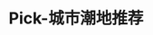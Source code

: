 ---
description: 餐厅大全，目前只有北京上海，但界面、内容、操作要比大众点评好。不过大众点评老底厚。
layout: post
results:
- primaryGenreName: Food & Drink
  version: '1.0'
  trackViewUrl: https://itunes.apple.com/cn/app/pick-cheng-shi-chao-de-tui-jian/id633246070?mt=8&uo=4
  artworkUrl100: http://a786.phobos.apple.com/us/r30/Purple4/v4/41/5a/f9/415af908-1301-6171-a995-56acda0ec47f/mzl.zahiwbuc.png
  artworkUrl60: http://a471.phobos.apple.com/us/r30/Purple6/v4/bb/11/b9/bb11b9e6-01dc-fa74-73b8-9ee68bc22f91/Icon.png
  userRatingCountForCurrentVersion: 114
  sellerName: WOZAI CO., LTD.
  supportedDevices:
  - iPodTouchThirdGen
  - iPhone5c
  - iPhone5s
  - iPad3G
  - iPhone5
  - iPadFourthGen4G
  - iPadFourthGen
  - iPhone4S
  - iPodTouchourthGen
  - iPadThirdGen
  - iPad2Wifi
  - iPodTouchFifthGen
  - iPadMini4G
  - iPadWifi
  - iPad23G
  - iPhone-3GS
  - iPadThirdGen4G
  - iPadMini
  - iPhone4
  genres:
  - 美食佳饮
  - 生活
  trackName: Pick-城市潮地推荐
  description: '内容提要

    *目前推荐的餐厅仅覆盖北京、上海两个城市，更多城市即将开放。


    Pick是一款精致的潮地推荐App，每天为你发现隐匿在城市中的个性餐厅，并且都是Pick编辑团队亲自探访后的良心推荐！


    Pick由国内最大的LBS社区街旁网悉心打造，在拥有丰富地点信息的基础上，延续城市潮流生活的品牌气质，还吸引了街旁领袖级吃货、独立美食家们的倾情加入，合力造就了这款品质精良、视角独特而接地气的潮地推荐App。


    Pick特有的筛选功能，能让你根据不同的用餐场景或约会对象精准寻找餐厅。精简实用的独家攻略让你简单果决的决定餐点饮品，并获得让你“wow”的用餐体验！



    功能介绍

    - 每天推荐由编辑亲自探店并认可的优质餐厅

    - 个性化筛选，根据不同用餐场景或对象精准搜索

    - 轻松将你心仪的餐厅收藏起来，也可加入地点册

    - 随时把你的新发现分享给微信朋友或朋友圈

    - 地图功能为你准确的搜索或导航餐厅位置'
  price: 0
  trackId: 633246070
  releaseDate: '2013-10-12T06:50:47Z'
  screenshotUrls:
  - http://a2.mzstatic.com/us/r30/Purple4/v4/62/42/c7/6242c7a5-b332-afc3-5e43-5c29d8464ddd/screen1136x1136.jpeg
  - http://a3.mzstatic.com/us/r30/Purple6/v4/c6/7e/ed/c67eed6b-bbf4-93cf-4cd5-19ed5cbe412e/screen1136x1136.jpeg
  - http://a4.mzstatic.com/us/r30/Purple6/v4/dc/67/52/dc6752a5-4996-f670-0bb4-2ef5140722fa/screen1136x1136.jpeg
  - http://a5.mzstatic.com/us/r30/Purple4/v4/73/47/29/73472938-6e58-0b9f-7cd5-2c9529ee1998/screen1136x1136.jpeg
  - http://a4.mzstatic.com/us/r30/Purple6/v4/a2/b5/91/a2b59131-f19f-5105-3f05-a3f0161e5870/screen1136x1136.jpeg
  artistViewUrl: https://itunes.apple.com/cn/artist/wozai-co.-ltd./id326777201?uo=4
  primaryGenreId: 6023
  userRatingCount: 114
  averageUserRatingForCurrentVersion: 3.5
  kind: software
  fileSizeBytes: '6499675'
  bundleId: com.pick.Pick
  sellerUrl: http://pickapp.com.cn/
  trackContentRating: 4+
  artistName: WOZAI CO., LTD.
  trackCensoredName: Pick-城市潮地推荐
  isGameCenterEnabled: false
  contentAdvisoryRating: 4+
  languageCodesISO2A:
  - ZH
  averageUserRating: 3.5
  features: &a []
  wrapperType: software
  artworkUrl512: http://a786.phobos.apple.com/us/r30/Purple4/v4/41/5a/f9/415af908-1301-6171-a995-56acda0ec47f/mzl.zahiwbuc.png
  formattedPrice: 免费
  artistId: 326777201
  genreIds:
  - '6023'
  - '6012'
  currency: CNY
  ipadScreenshotUrls: *a
category: 美食佳饮
tags: tag1
resultCount: 1
title: Pick-城市潮地推荐

---